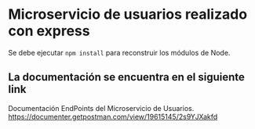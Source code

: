 # Microservicio de usuarios realizado con express

Se debe ejecutar `npm install` para reconstruir los módulos de Node.

## La documentación se encuentra en el siguiente link 

Documentación EndPoints del Microservicio de Usuarios. https://documenter.getpostman.com/view/19615145/2s9YJXakfd

